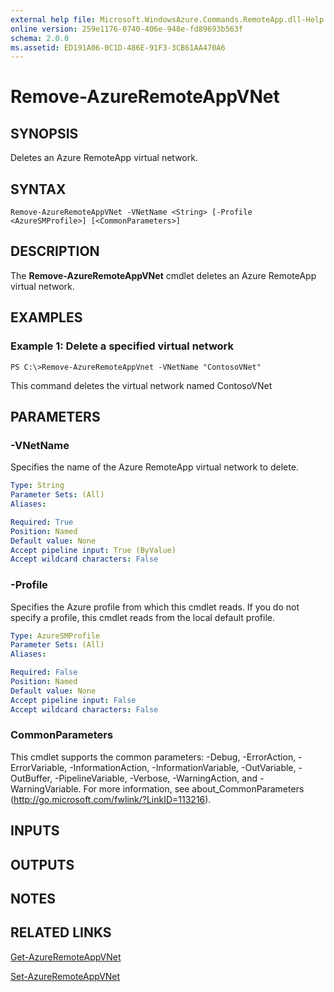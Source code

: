 ```yaml
---
external help file: Microsoft.WindowsAzure.Commands.RemoteApp.dll-Help.xml
online version: 259e1176-0740-406e-948e-fd89693b563f
schema: 2.0.0
ms.assetid: ED191A06-0C1D-486E-91F3-3CB61AA470A6
---
```


# Remove-AzureRemoteAppVNet

## SYNOPSIS
Deletes an Azure RemoteApp virtual network.

## SYNTAX

```
Remove-AzureRemoteAppVNet -VNetName <String> [-Profile <AzureSMProfile>] [<CommonParameters>]
```

## DESCRIPTION
The **Remove-AzureRemoteAppVNet** cmdlet deletes an Azure RemoteApp virtual network.

## EXAMPLES

### Example 1: Delete a specified virtual network
```
PS C:\>Remove-AzureRemoteAppVnet -VNetName "ContosoVNet"
```

This command deletes the virtual network named ContosoVNet

## PARAMETERS

### -VNetName
Specifies the name of the Azure RemoteApp virtual network to delete.

```yaml
Type: String
Parameter Sets: (All)
Aliases: 

Required: True
Position: Named
Default value: None
Accept pipeline input: True (ByValue)
Accept wildcard characters: False
```

### -Profile
Specifies the Azure profile from which this cmdlet reads.
If you do not specify a profile, this cmdlet reads from the local default profile.

```yaml
Type: AzureSMProfile
Parameter Sets: (All)
Aliases: 

Required: False
Position: Named
Default value: None
Accept pipeline input: False
Accept wildcard characters: False
```

### CommonParameters
This cmdlet supports the common parameters: -Debug, -ErrorAction, -ErrorVariable, -InformationAction, -InformationVariable, -OutVariable, -OutBuffer, -PipelineVariable, -Verbose, -WarningAction, and -WarningVariable. For more information, see about_CommonParameters (http://go.microsoft.com/fwlink/?LinkID=113216).

## INPUTS

## OUTPUTS

## NOTES

## RELATED LINKS

[Get-AzureRemoteAppVNet](.\Get-AzureRemoteAppVNet.md)

[Set-AzureRemoteAppVNet](.\Set-AzureRemoteAppVNet.md)


